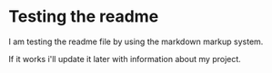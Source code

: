 Testing the readme
==================

I am testing the readme file by using the markdown markup system.

If it works i'll update it later with information about my project.
